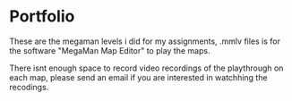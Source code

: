 # Portfolio

These are the megaman levels i did for my assignments, .mmlv files is for the software "MegaMan Map Editor" to play the maps.

There isnt enough space to record video recordings of the playthrough on each map, please send an email if you are interested in watchhing the recodings.
